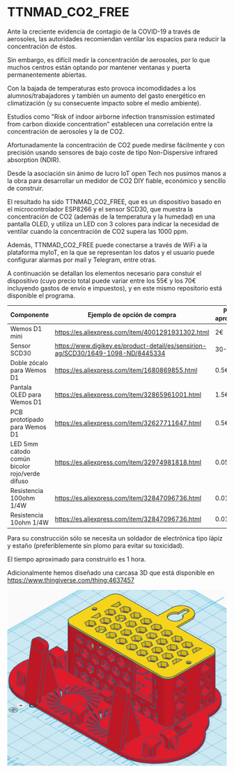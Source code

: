 # TTNMAD_CO2_FREE

Ante la creciente evidencia de contagio de la COVID-19 a través de aerosoles, las autoridades recomiendan ventilar los espacios para reducir la concentración de éstos.

Sin embargo, es difícil medir la concentración de aerosoles, por lo que muchos centros están optando por mantener ventanas y puerta permanentemente abiertas.

Con la bajada de temperaturas esto provoca incomodidades a los alumnos/trabajadores y también un aumento del gasto energético en climatización (y su consecuente impacto sobre el medio ambiente).

Estudios como "Risk of indoor airborne infection transmission estimated from carbon dioxide concentration" establecen una correlación entre la concentración de aerosoles y la de CO2.

Afortunadamente la concentración de CO2 puede medirse fácilmente y con precisión usando sensores de bajo coste de tipo Non-Dispersive infrared absorption (NDIR).

Desde la asociación sin ánimo de lucro IoT open Tech nos pusimos manos a la obra para desarrollar un medidor de CO2 DIY fiable, económico y sencillo de construir.

El resultado ha sido TTNMAD_CO2_FREE, que es un dispositivo basado en el microcontrolador ESP8266 y el sensor SCD30, que muestra la concentración de CO2 (además de la temperatura y la humedad) en una pantalla OLED, y utiliza un LED con 3 colores para indicar la necesidad de ventilar cuando la concentración de CO2 supera las 1000 ppm.

Además, TTNMAD_CO2_FREE puede conectarse a través de WiFi a la plataforma myIoT, en la que se representan los datos y el usuario puede configurar alarmas por mail y Telegram, entre otras.

A continuación se detallan los elementos necesario para constuir el dispositivo (cuyo precio total puede variar entre los 55€ y los 70€ incluyendo gastos de envío e impuestos), y en este mismo repositorio está disponible el programa.

| Componente | Ejemplo de opción de compra | Precio aproximado |
|---|---|---|
|Wemos D1 mini|https://es.aliexpress.com/item/4001291931302.html|2€|
|Sensor SCD30|https://www.digikey.es/product-detail/es/sensirion-ag/SCD30/1649-1098-ND/8445334|30-50€|
|Doble zócalo para Wemos D1|https://es.aliexpress.com/item/1680869855.html|0.5€|
|Pantala OLED para Wemos D1|https://es.aliexpress.com/item/32865961001.html|1.5€|
|PCB prototipado para Wemos D1|https://es.aliexpress.com/item/32627711647.html|0.5€|
|LED 5mm cátodo común bicolor rojo/verde difuso|https://es.aliexpress.com/item/32974981818.html|0.05€|
|Resistencia 100ohm 1/4W|https://es.aliexpress.com/item/32847096736.html|0.01€|
|Resistencia 10ohm 1/4W|https://es.aliexpress.com/item/32847096736.html|0.01€|

Para su construcción sólo se necesita un soldador de electrónica tipo lápiz y estaño (preferiblemente sin plomo para evitar su toxicidad).

El tiempo aproximado para construirlo es 1 hora.

Adicionalmente hemos diseñado una carcasa 3D que está disponible en https://www.thingiverse.com/thing:4637457

![Carcasa para TTNMAD_CO2_FREE](/media/carcasa3d_ttnmad_co2_free.jpg "Carcasa para TTNMAD_CO2_FREE")

